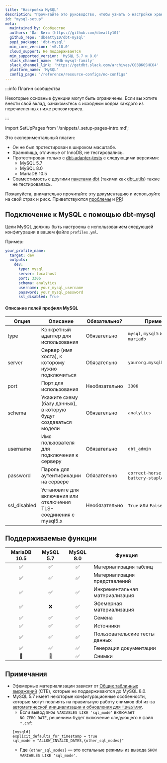 ```yaml
---
title: "Настройка MySQL"
description: "Прочитайте это руководство, чтобы узнать о настройке хранилища MySQL в dbt."
id: "mysql-setup"
meta:
  maintained_by: Сообщество
  authors: 'Даг Бити (https://github.com/dbeatty10)'
  github_repo: 'dbeatty10/dbt-mysql'
  pypi_package: 'dbt-mysql'
  min_core_version: 'v0.18.0'
  cloud_support: Не поддерживается
  min_supported_version: 'MySQL 5.7 и 8.0'
  slack_channel_name: '#db-mysql-family'
  slack_channel_link: 'https://getdbt.slack.com/archives/C03BK0SHC64'
  platform_name: 'MySQL'
  config_page: '/reference/resource-configs/no-configs'
---
```


:::info Плагин сообщества

Некоторые основные функции могут быть ограничены. Если вы хотите внести свой вклад, ознакомьтесь с исходным кодом каждого из перечисленных ниже репозиториев.

:::

import SetUpPages from '/snippets/_setup-pages-intro.md';

<SetUpPages meta={frontMatter.meta} />

Это экспериментальный плагин:
- Он не был протестирован в широком масштабе.
- Хранилища, отличные от InnoDB, не тестировались.
- Протестирован только с [dbt-adapter-tests](https://github.com/dbt-labs/dbt-adapter-tests) с следующими версиями:
  - MySQL 5.7
  - MySQL 8.0
  - MariaDB 10.5
- Совместимость с другими [пакетами dbt](https://hub.getdbt.com/) (такими как [dbt_utils](https://hub.getdbt.com/dbt-labs/dbt_utils/latest/)) также не тестировалась.

Пожалуйста, внимательно прочитайте эту документацию и используйте на свой страх и риск. Приветствуются [проблемы](https://github.com/dbeatty10/dbt-mysql/issues/new) и [PR](https://github.com/dbeatty10/dbt-mysql/blob/main/CONTRIBUTING.rst#contributing)!


## Подключение к MySQL с помощью dbt-mysql

Цели MySQL должны быть настроены с использованием следующей конфигурации в вашем файле `profiles.yml`.

Пример:

<File name='~/.dbt/profiles.yml'>

```yaml
your_profile_name:
  target: dev
  outputs:
    dev:
      type: mysql
      server: localhost
      port: 3306
      schema: analytics
      username: your_mysql_username
      password: your_mysql_password
      ssl_disabled: True
```

</File>

#### Описание полей профиля MySQL

| Опция          | Описание                                                                         | Обязательно?                                                      | Пример                                        |
| --------------- | ----------------------------------------------------------------------------------- | ------------------------------------------------------------------ | ---------------------------------------------- |
| type            | Конкретный адаптер для использования                                                 | Обязательно                                                         | `mysql`, `mysql5` или `mariadb`                            |
| server          | Сервер (имя хоста), к которому нужно подключиться                                   | Обязательно                                                         | `yourorg.mysqlhost.com`                        |
| port            | Порт для использования                                                               | Необязательно                                                       | `3306`                                         |
| schema          | Укажите схему (базу данных), в которую будут создаваться модели                    | Обязательно                                                         | `analytics`                                    |
| username        | Имя пользователя для подключения к серверу                                          | Обязательно                                                         | `dbt_admin`                                    |
| password        | Пароль для аутентификации на сервере                                               | Обязательно                                                         | `correct-horse-battery-staple`                 |
| ssl_disabled    | Установите для включения или отключения TLS-соединения с mysql5.x                  | Необязательно                                                       | `True` или `False`                              |

## Поддерживаемые функции

| MariaDB 10.5 | MySQL 5.7 | MySQL 8.0 | Функция                     |
|:---------:|:---------:|:---:|-----------------------------|
|     ✅     |     ✅     |  ✅  | Материализация таблиц       |
|     ✅     |     ✅     |  ✅  | Материализация представлений  |
|     ✅     |     ✅     |  ✅  | Инкрементальная материализация |
|     ✅     |     ❌     |  ✅  | Эфемерная материализация     |
|     ✅     |     ✅     |  ✅  | Семена                       |
|     ✅     |     ✅     |  ✅  | Источники                    |
|     ✅     |     ✅     |  ✅  | Пользовательские тесты данных |
|     ✅     |     ✅     |  ✅  | Генерация документации       |
|     🤷     |     🤷     |  ✅  | Снимки                       |

## Примечания 
- Эфемерные материализации зависят от [Общих табличных выражений](https://en.wikipedia.org/wiki/Hierarchical_and_recursive_queries_in_SQL) (CTE), которые не поддерживаются до MySQL 8.0.
- MySQL 5.7 имеет некоторые конфигурационные особенности, которые могут повлиять на правильную работу снимков dbt из-за [автоматической инициализации и обновления для `TIMESTAMP`](https://dev.mysql.com/doc/refman/5.7/en/timestamp-initialization.html).
  - Если вывод `SHOW VARIABLES LIKE 'sql_mode'` включает `NO_ZERO_DATE`, решением будет включение следующего в файл `*.cnf`:
  ```
  [mysqld]
  explicit_defaults_for_timestamp = true
  sql_mode = "ALLOW_INVALID_DATES,{other_sql_modes}"
  ```
  - Где `{other_sql_modes}` — это остальные режимы из вывода `SHOW VARIABLES LIKE 'sql_mode'`.